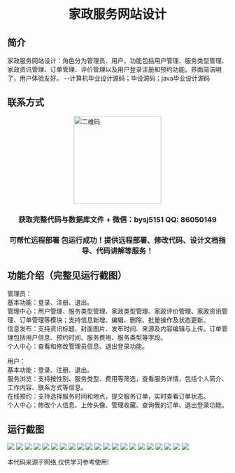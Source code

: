 <p><h1 align="center">家政服务网站设计</h1></p>

## 简介
家政服务网站设计：角色分为管理员、用户，功能包括用户管理、服务类型管理、家政资讯管理、订单管理、评价管理以及用户登录注册和预约功能。界面简洁明了，用户体验友好。    --计算机毕业设计源码；毕设源码；java毕业设计源码


## 联系方式
<img src="https://bs-1329754181.cos.ap-shanghai.myqcloud.com/wx.jpg" alt="二维码" style="display: block; margin: 0 auto;" width="200px">
<p><h3 align="center">获取完整代码与数据库文件 + 微信：bysj5151 QQ: 86050149</h3></p>
<p><h3 align="center">可帮忙远程部署 包运行成功！提供远程部署、修改代码、设计文档指导、代码讲解等服务！</h3></p>

## 功能介绍（完整见运行截图）
管理员：  
基本功能：登录、注册、退出。  
管理中心：用户管理、服务类型管理、家政类型管理、家政评价管理、家政资讯管理、订单管理等模块；支持信息新增、编辑、删除、批量操作及状态更新。  
信息发布：支持资讯标题、封面图片、发布时间、来源及内容编辑与上传。订单管理包括用户信息、预约时间、服务费用、服务类型等字段。  
个人中心：查看和修改管理员信息、退出登录功能。  

用户：  
基本功能：登录、注册、退出。  
服务浏览：支持按性别、服务类型、费用等筛选，查看服务详情，包括个人简介、工作内容、联系方式等信息。  
在线预约：支持选择服务时间和地点，提交服务订单，实时查看订单状态。  
个人中心：修改个人信息、上传头像、管理收藏、查询我的订单、退出登录功能。


## 运行截图
![](https://bs-1329754181.cos.ap-shanghai.myqcloud.com/ssm/housekeepingServiceWebsite/img/001.jpg)
![](https://bs-1329754181.cos.ap-shanghai.myqcloud.com/ssm/housekeepingServiceWebsite/img/002.jpg)
![](https://bs-1329754181.cos.ap-shanghai.myqcloud.com/ssm/housekeepingServiceWebsite/img/003.jpg)
![](https://bs-1329754181.cos.ap-shanghai.myqcloud.com/ssm/housekeepingServiceWebsite/img/004.jpg)
![](https://bs-1329754181.cos.ap-shanghai.myqcloud.com/ssm/housekeepingServiceWebsite/img/005.jpg)
![](https://bs-1329754181.cos.ap-shanghai.myqcloud.com/ssm/housekeepingServiceWebsite/img/006.jpg)
![](https://bs-1329754181.cos.ap-shanghai.myqcloud.com/ssm/housekeepingServiceWebsite/img/007.jpg)
![](https://bs-1329754181.cos.ap-shanghai.myqcloud.com/ssm/housekeepingServiceWebsite/img/008.jpg)
![](https://bs-1329754181.cos.ap-shanghai.myqcloud.com/ssm/housekeepingServiceWebsite/img/009.jpg)
![](https://bs-1329754181.cos.ap-shanghai.myqcloud.com/ssm/housekeepingServiceWebsite/img/010.jpg)
![](https://bs-1329754181.cos.ap-shanghai.myqcloud.com/ssm/housekeepingServiceWebsite/img/011.jpg)
![](https://bs-1329754181.cos.ap-shanghai.myqcloud.com/ssm/housekeepingServiceWebsite/img/012.jpg)
![](https://bs-1329754181.cos.ap-shanghai.myqcloud.com/ssm/housekeepingServiceWebsite/img/013.jpg)
![](https://bs-1329754181.cos.ap-shanghai.myqcloud.com/ssm/housekeepingServiceWebsite/img/014.jpg)
![](https://bs-1329754181.cos.ap-shanghai.myqcloud.com/ssm/housekeepingServiceWebsite/img/015.jpg)
![](https://bs-1329754181.cos.ap-shanghai.myqcloud.com/ssm/housekeepingServiceWebsite/img/016.jpg)
![](https://bs-1329754181.cos.ap-shanghai.myqcloud.com/ssm/housekeepingServiceWebsite/img/017.jpg)
![](https://bs-1329754181.cos.ap-shanghai.myqcloud.com/ssm/housekeepingServiceWebsite/img/018.jpg)
![](https://bs-1329754181.cos.ap-shanghai.myqcloud.com/ssm/housekeepingServiceWebsite/img/019.jpg)
![](https://bs-1329754181.cos.ap-shanghai.myqcloud.com/ssm/housekeepingServiceWebsite/img/020.jpg)
![](https://bs-1329754181.cos.ap-shanghai.myqcloud.com/ssm/housekeepingServiceWebsite/img/021.jpg)

<p>本代码来源于网络,仅供学习参考使用!</p>
